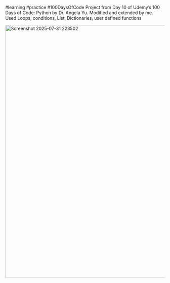 #learning #practice #100DaysOfCode
Project from Day 10 of Udemy’s 100 Days of Code: Python by Dr. Angela Yu. Modified and extended by me. Used Loops, conditions, List, Dictionaries, user defined functions

<img width="1512" height="799" alt="Screenshot 2025-07-31 223502" src="https://github.com/user-attachments/assets/adf2f2f9-435b-401c-9c6e-b63ea3781683" />
